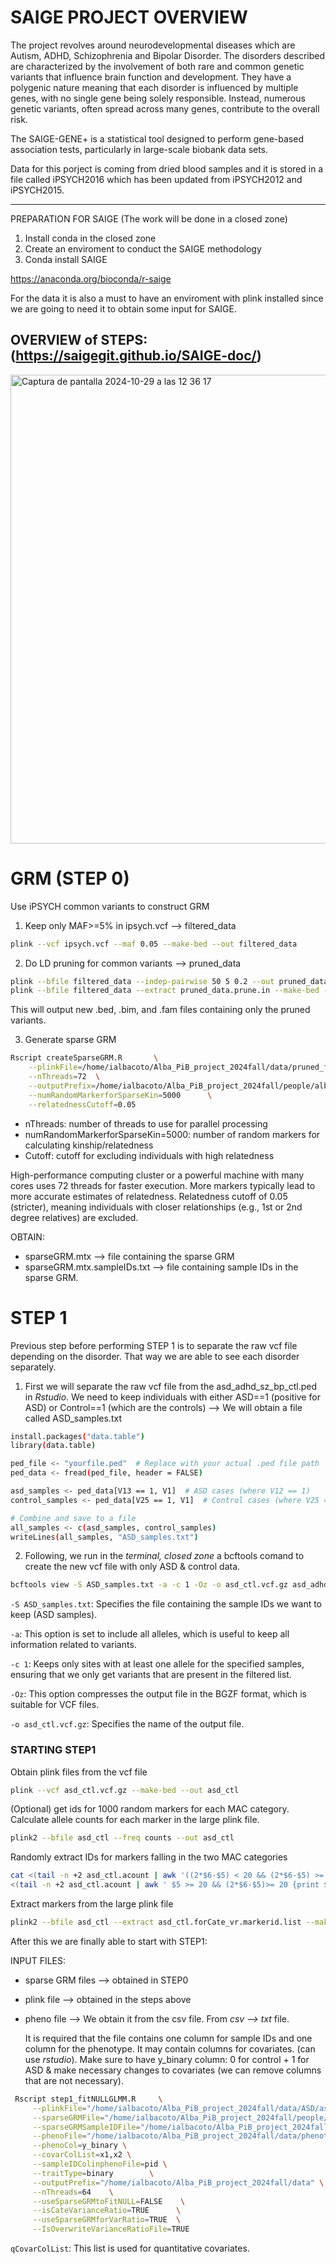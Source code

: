 # SAIGE PROJECT OVERVIEW

The project revolves around neurodevelopmental diseases which are Autism, ADHD, Schizophrenia and Bipolar Disorder.
The disorders described are characterized by the involvement of both rare and common genetic variants that influence brain function and development. They have a polygenic nature meaning that each disorder is influenced by multiple genes, with no single gene being solely responsible. Instead, numerous genetic variants, often spread across many genes, contribute to the overall risk.

The SAIGE-GENE+ is a statistical tool designed to perform gene-based association tests, particularly in large-scale biobank data sets. 

Data for this porject is coming from dried blood samples and it is stored in a file called iPSYCH2016 which has been updated from iPSYCH2012 and iPSYCH2015.

---

PREPARATION FOR SAIGE
(The work will be done in a closed zone)
1.	Install conda in the closed zone
2.	Create an enviroment to conduct the SAIGE methodology
3.	Conda install SAIGE

https://anaconda.org/bioconda/r-saige

For the data it is also a must to have an enviroment with plink installed since we are going to need it to obtain some input for SAIGE.


## OVERVIEW of STEPS: (https://saigegit.github.io/SAIGE-doc/)

<img width="750" alt="Captura de pantalla 2024-10-29 a las 12 36 17" src="https://github.com/user-attachments/assets/5a31d46f-60d7-4f30-93b3-3d2cdd50d7b9">




# GRM (STEP 0)

Use iPSYCH common variants to construct GRM
1. Keep only MAF>=5% in ipsych.vcf --> filtered_data
```sh
plink --vcf ipsych.vcf --maf 0.05 --make-bed --out filtered_data 
```

2. Do LD pruning for common variants --> pruned_data
```sh
plink --bfile filtered_data --indep-pairwise 50 5 0.2 --out pruned_data
plink --bfile filtered_data --extract pruned_data.prune.in --make-bed --out pruned_filtered_data
```

This will output new .bed, .bim, and .fam files containing only the pruned variants.

3. Generate sparse GRM
```sh
Rscript createSparseGRM.R       \
    --plinkFile=/home/ialbacoto/Alba_PiB_project_2024fall/data/pruned_filtered_data \
    --nThreads=72  \
    --outputPrefix=/home/ialbacoto/Alba_PiB_project_2024fall/people/albacoto/pruned_filtered_sparseGRM      \
    --numRandomMarkerforSparseKin=5000      \
    --relatednessCutoff=0.05
```

   - nThreads: number of threads to use for parallel processing
   - numRandomMarkerforSparseKin=5000: number of random markers for calculating kinship/relatedness
   - Cutoff: cutoff for excluding individuals with high relatedness

High-performance computing cluster or a powerful machine with many cores uses 72 threads for faster execution.
More markers typically lead to more accurate estimates of relatedness.
Relatedness cutoff of 0.05 (stricter), meaning individuals with closer relationships (e.g., 1st or 2nd degree relatives) are excluded.


OBTAIN:
-	sparseGRM.mtx --> file containing the sparse GRM
-	sparseGRM.mtx.sampleIDs.txt --> file containing sample IDs in the sparse GRM.


# STEP 1
Previous step before performing STEP 1 is to separate the raw vcf file depending on the disorder. That way we are able to see each disorder separately.


1. First we will separate the raw vcf file from the asd_adhd_sz_bp_ctl.ped in _Rstudio_. We need to keep individuals with either ASD==1 (positive for ASD) or Control==1 (which are the controls) --> We will obtain a file called ASD_samples.txt
  
```sh
install.packages("data.table")
library(data.table)
```

```sh
ped_file <- "yourfile.ped"  # Replace with your actual .ped file path
ped_data <- fread(ped_file, header = FALSE)
```

```sh
asd_samples <- ped_data[V13 == 1, V1]  # ASD cases (where V12 == 1)
control_samples <- ped_data[V25 == 1, V1]  # Control cases (where V25 == 1)

# Combine and save to a file
all_samples <- c(asd_samples, control_samples)
writeLines(all_samples, "ASD_samples.txt")
```


2. Following, we run in the _terminal, closed zone_ a bcftools comand to create the new vcf file with only ASD & control data.
```sh
bcftools view -S ASD_samples.txt -a -c 1 -Oz -o asd_ctl.vcf.gz asd_adhd_sz_bp_ctl_hg38_inDGCCregions_vepPICK_casecontrol.vcf.gz
```

```-S ASD_samples.txt```: Specifies the file containing the sample IDs we want to keep (ASD samples).

```-a```: This option is set to include all alleles, which is useful to keep all information related to variants.

```-c 1```: Keeps only sites with at least one allele for the specified samples, ensuring that we only get variants that are present in the filtered list.

```-Oz```: This option compresses the output file in the BGZF format, which is suitable for VCF files.

```-o asd_ctl.vcf.gz```: Specifies the name of the output file.


### STARTING STEP1 
Obtain plink files from the vcf file
```sh
plink --vcf asd_ctl.vcf.gz --make-bed --out asd_ctl
```

(Optional) get ids for 1000 random markers for each MAC category. Calculate allele counts for each marker in the large plink file.
```sh
plink2 --bfile asd_ctl --freq counts --out asd_ctl
```

Randomly extract IDs for markers falling in the two MAC categories
```sh
cat <(tail -n +2 asd_ctl.acount | awk '((2*$6-$5) < 20 && (2*$6-$5) >= 10) || ($5 < 20 && $5 >= 10) {print $2}' | shuf -n 1000) \
<(tail -n +2 asd_ctl.acount | awk ' $5 >= 20 && (2*$6-$5)>= 20 {print $2}' | shuf -n 1000) > asd_ctl.forCate_vr.markerid.list
```

Extract markers from the large plink file
```sh
plink2 --bfile asd_ctl --extract asd_ctl.forCate_vr.markerid.list --make-bed --out asd_ctl.forCate_vr
```

After this we are finally able to start with STEP1:

INPUT FILES:
- sparse GRM files --> obtained in STEP0
- plink file --> obtained in the steps above
- pheno file --> We obtain it from the csv file. From *csv --> txt* file.

  It is required that the file contains one column for sample IDs and one column for the phenotype. It may contain columns for covariates. (can use *rstudio*).
  Make sure to have y_binary column: 0 for control + 1 for ASD & make necessary changes to covariates (we can remove columns that are not necessary).
  
  


```sh
 Rscript step1_fitNULLGLMM.R     \
     --plinkFile="/home/ialbacoto/Alba_PiB_project_2024fall/data/ASD/asd_ctl.forCate_vr"  \
     --sparseGRMFile="/home/ialbacoto/Alba_PiB_project_2024fall/people/albacoto/sparseGRM_relatednessCutoff_0.125_2000_randomMarkersUsed.sparseGRM.mtx"   \
     --sparseGRMSampleIDFile="/home/ialbacoto/Alba_PiB_project_2024fall/people/albacoto/sparseGRM_relatednessCutoff_0.125_2000_randomMarkersUsed.sparseGRM.mtx.sampleIDs.txt"     \
     --phenoFile="/home/ialbacoto/Alba_PiB_project_2024fall/data/phenotype_data.txt" \
     --phenoCol=y_binary \
     --covarColList=x1,x2 \
     --sampleIDColinphenoFile=pid \
     --traitType=binary        \
     --outputPrefix="/home/ialbacoto/Alba_PiB_project_2024fall/data" \
     --nThreads=64    \
     --useSparseGRMtoFitNULL=FALSE    \
     --isCateVarianceRatio=TRUE      \
     --useSparseGRMforVarRatio=TRUE  \
     --IsOverwriteVarianceRatioFile=TRUE
```

```qCovarColList```: This list is used for quantitative covariates.
